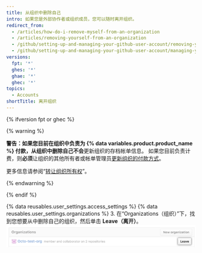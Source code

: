 ```yaml
---
title: 从组织中删除自己
intro: 如果您是外部协作者或组织成员，您可以随时离开组织。
redirect_from:
  - /articles/how-do-i-remove-myself-from-an-organization
  - /articles/removing-yourself-from-an-organization
  - /github/setting-up-and-managing-your-github-user-account/removing-yourself-from-an-organization
  - /github/setting-up-and-managing-your-github-user-account/managing-your-membership-in-organizations/removing-yourself-from-an-organization
versions:
  fpt: '*'
  ghes: '*'
  ghae: '*'
  ghec: '*'
topics:
  - Accounts
shortTitle: 离开组织
---
```


{% ifversion fpt or ghec %}

{% warning %}

**警告：**如果您目前在组织中负责为 {% data variables.product.product_name %} 付款，从组织中删除自己**不会**更新组织的存档帐单信息。 如果您目前负责计费，则**必须**让组织的其他所有者或帐单管理员[更新组织的付款方式](/articles/adding-or-editing-a-payment-method)。

更多信息请参阅“[转让组织所有权](/articles/transferring-organization-ownership)”。

{% endwarning %}

{% endif %}

{% data reusables.user_settings.access_settings %}
{% data reusables.user_settings.organizations %}
3. 在“Organizations（组织）”下，找到您想要从中删除自己的组织，然后单击 **Leave（离开）**。 ![显示角色的离开组织按钮](/assets/images/help/organizations/context-leave-organization-with-roles-shown.png)
